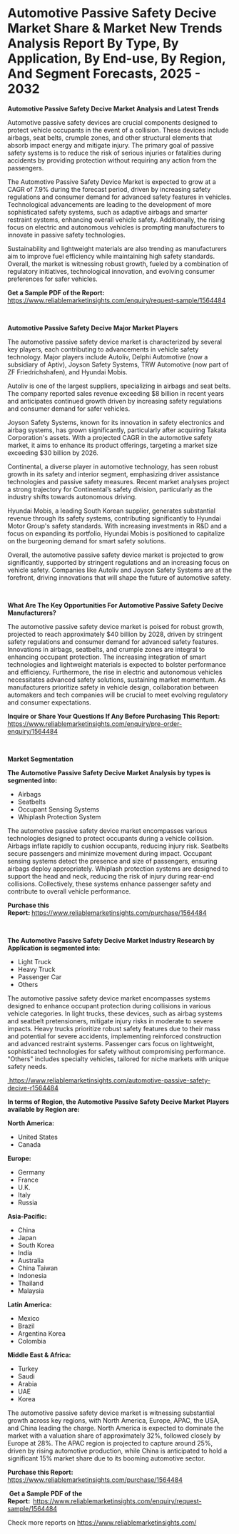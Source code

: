 <p><h1>Automotive Passive Safety Decive Market Share & Market New Trends Analysis Report By Type, By Application, By End-use, By Region, And Segment Forecasts, 2025 - 2032</h1></p><p><strong>Automotive Passive Safety Decive Market Analysis and Latest Trends</strong></p>
<p><p>Automotive passive safety devices are crucial components designed to protect vehicle occupants in the event of a collision. These devices include airbags, seat belts, crumple zones, and other structural elements that absorb impact energy and mitigate injury. The primary goal of passive safety systems is to reduce the risk of serious injuries or fatalities during accidents by providing protection without requiring any action from the passengers.</p><p>The Automotive Passive Safety Device Market is expected to grow at a CAGR of 7.9% during the forecast period, driven by increasing safety regulations and consumer demand for advanced safety features in vehicles. Technological advancements are leading to the development of more sophisticated safety systems, such as adaptive airbags and smarter restraint systems, enhancing overall vehicle safety. Additionally, the rising focus on electric and autonomous vehicles is prompting manufacturers to innovate in passive safety technologies. </p><p>Sustainability and lightweight materials are also trending as manufacturers aim to improve fuel efficiency while maintaining high safety standards. Overall, the market is witnessing robust growth, fueled by a combination of regulatory initiatives, technological innovation, and evolving consumer preferences for safer vehicles.</p></p>
<p><strong>Get a Sample PDF of the Report:&nbsp;</strong> <a href="https://www.reliablemarketinsights.com/enquiry/request-sample/1564484?utm_campaign=2943&utm_medium=2&utm_source=Github&utm_content=ia&utm_term=30032025&utm_id=automotive-passive-safety-decive">https://www.reliablemarketinsights.com/enquiry/request-sample/1564484</a></p>
<p>&nbsp;</p>
<p><strong>Automotive Passive Safety Decive Major Market Players</strong></p>
<p><p>The automotive passive safety device market is characterized by several key players, each contributing to advancements in vehicle safety technology. Major players include Autoliv, Delphi Automotive (now a subsidiary of Aptiv), Joyson Safety Systems, TRW Automotive (now part of ZF Friedrichshafen), and Hyundai Mobis. </p><p>Autoliv is one of the largest suppliers, specializing in airbags and seat belts. The company reported sales revenue exceeding $8 billion in recent years and anticipates continued growth driven by increasing safety regulations and consumer demand for safer vehicles.</p><p>Joyson Safety Systems, known for its innovation in safety electronics and airbag systems, has grown significantly, particularly after acquiring Takata Corporation's assets. With a projected CAGR in the automotive safety market, it aims to enhance its product offerings, targeting a market size exceeding $30 billion by 2026.</p><p>Continental, a diverse player in automotive technology, has seen robust growth in its safety and interior segment, emphasizing driver assistance technologies and passive safety measures. Recent market analyses project a strong trajectory for Continental’s safety division, particularly as the industry shifts towards autonomous driving.</p><p>Hyundai Mobis, a leading South Korean supplier, generates substantial revenue through its safety systems, contributing significantly to Hyundai Motor Group's safety standards. With increasing investments in R&D and a focus on expanding its portfolio, Hyundai Mobis is positioned to capitalize on the burgeoning demand for smart safety solutions.</p><p>Overall, the automotive passive safety device market is projected to grow significantly, supported by stringent regulations and an increasing focus on vehicle safety. Companies like Autoliv and Joyson Safety Systems are at the forefront, driving innovations that will shape the future of automotive safety.</p></p>
<p>&nbsp;</p>
<p><strong>What Are The Key Opportunities For Automotive Passive Safety Decive Manufacturers?</strong></p>
<p><p>The automotive passive safety device market is poised for robust growth, projected to reach approximately $40 billion by 2028, driven by stringent safety regulations and consumer demand for advanced safety features. Innovations in airbags, seatbelts, and crumple zones are integral to enhancing occupant protection. The increasing integration of smart technologies and lightweight materials is expected to bolster performance and efficiency. Furthermore, the rise in electric and autonomous vehicles necessitates advanced safety solutions, sustaining market momentum. As manufacturers prioritize safety in vehicle design, collaboration between automakers and tech companies will be crucial to meet evolving regulatory and consumer expectations.</p></p>
<p><strong>Inquire or Share Your Questions If Any Before Purchasing This Report:</strong> <a href="https://www.reliablemarketinsights.com/enquiry/pre-order-enquiry/1564484?utm_campaign=2943&utm_medium=2&utm_source=Github&utm_content=ia&utm_term=30032025&utm_id=automotive-passive-safety-decive">https://www.reliablemarketinsights.com/enquiry/pre-order-enquiry/1564484</a></p>
<p>&nbsp;</p>
<p><strong>Market Segmentation</strong></p>
<p><strong>The Automotive Passive Safety Decive Market Analysis by types is segmented into:</strong></p>
<p><ul><li>Airbags</li><li>Seatbelts</li><li>Occupant Sensing Systems</li><li>Whiplash Protection System</li></ul></p>
<p><p>The automotive passive safety device market encompasses various technologies designed to protect occupants during a vehicle collision. Airbags inflate rapidly to cushion occupants, reducing injury risk. Seatbelts secure passengers and minimize movement during impact. Occupant sensing systems detect the presence and size of passengers, ensuring airbags deploy appropriately. Whiplash protection systems are designed to support the head and neck, reducing the risk of injury during rear-end collisions. Collectively, these systems enhance passenger safety and contribute to overall vehicle performance.</p></p>
<p><strong>Purchase this Report:&nbsp;</strong><a href="https://www.reliablemarketinsights.com/purchase/1564484?utm_campaign=2943&utm_medium=2&utm_source=Github&utm_content=ia&utm_term=30032025&utm_id=automotive-passive-safety-decive">https://www.reliablemarketinsights.com/purchase/1564484</a></p>
<p>&nbsp;</p>
<p><strong>The Automotive Passive Safety Decive Market Industry Research by Application is segmented into:</strong></p>
<p><ul><li>Light Truck</li><li>Heavy Truck</li><li>Passenger Car</li><li>Others</li></ul></p>
<p><p>The automotive passive safety device market encompasses systems designed to enhance occupant protection during collisions in various vehicle categories. In light trucks, these devices, such as airbag systems and seatbelt pretensioners, mitigate injury risks in moderate to severe impacts. Heavy trucks prioritize robust safety features due to their mass and potential for severe accidents, implementing reinforced construction and advanced restraint systems. Passenger cars focus on lightweight, sophisticated technologies for safety without compromising performance. "Others" includes specialty vehicles, tailored for niche markets with unique safety needs.</p></p>
<p><a href="https://www.reliablemarketinsights.com/automotive-passive-safety-decive-r1564484?utm_campaign=2943&utm_medium=2&utm_source=Github&utm_content=ia&utm_term=30032025&utm_id=automotive-passive-safety-decive">&nbsp;https://www.reliablemarketinsights.com/automotive-passive-safety-decive-r1564484</a></p>
<p><strong>In terms of Region, the Automotive Passive Safety Decive Market Players available by Region are:</strong></p>
<p>
    <p> <strong> North America: </strong>
        <ul>
            <li>United States</li>
            <li>Canada</li>
        </ul>
        </p> 
    <p> <strong> Europe: </strong>
        <ul>
            <li>Germany</li>
            <li>France</li>
            <li>U.K.</li>
            <li>Italy</li>
            <li>Russia</li>
        </ul>
        </p> 
    <p> <strong> Asia-Pacific: </strong>
        <ul>
            <li>China</li>
            <li>Japan</li>
            <li>South Korea</li>
            <li>India</li>
            <li>Australia</li>
            <li>China Taiwan</li>
            <li>Indonesia</li>
            <li>Thailand</li>
            <li>Malaysia</li>
        </ul>
        </p> 
    <p> <strong> Latin America: </strong>
        <ul>
            <li>Mexico</li>
            <li>Brazil</li>
            <li>Argentina Korea</li>
            <li>Colombia</li>
        </ul>
        </p> 
    <p> <strong> Middle East & Africa: </strong>
        <ul>
            <li>Turkey</li>
            <li>Saudi</li>
            <li>Arabia</li>
            <li>UAE</li>
            <li>Korea</li>
        </ul>
    </p>
    </p>
<p><p>The automotive passive safety device market is witnessing substantial growth across key regions, with North America, Europe, APAC, the USA, and China leading the charge. North America is expected to dominate the market with a valuation share of approximately 32%, followed closely by Europe at 28%. The APAC region is projected to capture around 25%, driven by rising automotive production, while China is anticipated to hold a significant 15% market share due to its booming automotive sector.</p></p>
<p><strong>Purchase this Report: </strong><a href="https://www.reliablemarketinsights.com/purchase/1564484?utm_campaign=2943&utm_medium=2&utm_source=Github&utm_content=ia&utm_term=30032025&utm_id=automotive-passive-safety-decive">https://www.reliablemarketinsights.com/purchase/1564484</a></p>
<p>&nbsp;<strong>Get a Sample PDF of the Report:&nbsp;&nbsp;</strong><a href="https://www.reliablemarketinsights.com/enquiry/request-sample/1564484?utm_campaign=2943&utm_medium=2&utm_source=Github&utm_content=ia&utm_term=30032025&utm_id=automotive-passive-safety-decive">https://www.reliablemarketinsights.com/enquiry/request-sample/1564484</a></p>
<p><strong></strong></p>
<p>Check more reports on <a href="https://www.reliablemarketinsights.com/?utm_campaign=2943&utm_medium=2&utm_source=Github&utm_content=ia&utm_term=30032025&utm_id=automotive-passive-safety-decive">https://www.reliablemarketinsights.com/</a></p>